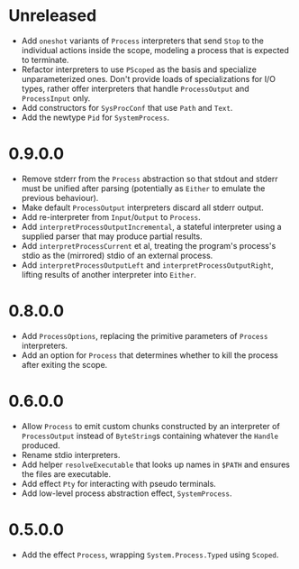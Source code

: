 # Unreleased

* Add `oneshot` variants of `Process` interpreters that send `Stop` to the individual actions inside the scope, modeling
  a process that is expected to terminate.
* Refactor interpreters to use `PScoped` as the basis and specialize unparameterized ones.
  Don't provide loads of specializations for I/O types, rather offer interpreters that handle `ProcessOutput` and
  `ProcessInput` only.
* Add constructors for `SysProcConf` that use `Path` and `Text`.
* Add the newtype `Pid` for `SystemProcess`.

# 0.9.0.0

* Remove stderr from the `Process` abstraction so that stdout and stderr must be unified after parsing (potentially as
  `Either` to emulate the previous behaviour).
* Make default `ProcessOutput` interpreters discard all stderr output.
* Add re-interpreter from `Input`/`Output` to `Process`.
* Add `interpretProcessOutputIncremental`, a stateful interpreter using a supplied parser that may produce partial
  results.
* Add `interpretProcessCurrent` et al, treating the program's process's stdio as the (mirrored) stdio of an external
  process.
* Add `interpretProcessOutputLeft` and `interpretProcessOutputRight`, lifting results of another interpreter into
  `Either`.

# 0.8.0.0

* Add `ProcessOptions`, replacing the primitive parameters of `Process` interpreters.
* Add an option for `Process` that determines whether to kill the process after exiting the scope.

# 0.6.0.0

* Allow `Process` to emit custom chunks constructed by an interpreter of `ProcessOutput` instead of `ByteString`s
  containing whatever the `Handle` produced.
* Rename stdio interpreters.
* Add helper `resolveExecutable` that looks up names in `$PATH` and ensures the files are executable.
* Add effect `Pty` for interacting with pseudo terminals.
* Add low-level process abstraction effect, `SystemProcess`.

# 0.5.0.0

* Add the effect `Process`, wrapping `System.Process.Typed` using `Scoped`.
